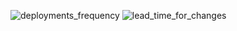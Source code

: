 ![deployments_frequency](https://handler-badges.enpace.ch/df/Tiktai-badge)
![lead_time_for_changes](https://handler-badges.enpace.ch/ltfc/Tiktai-badge)
